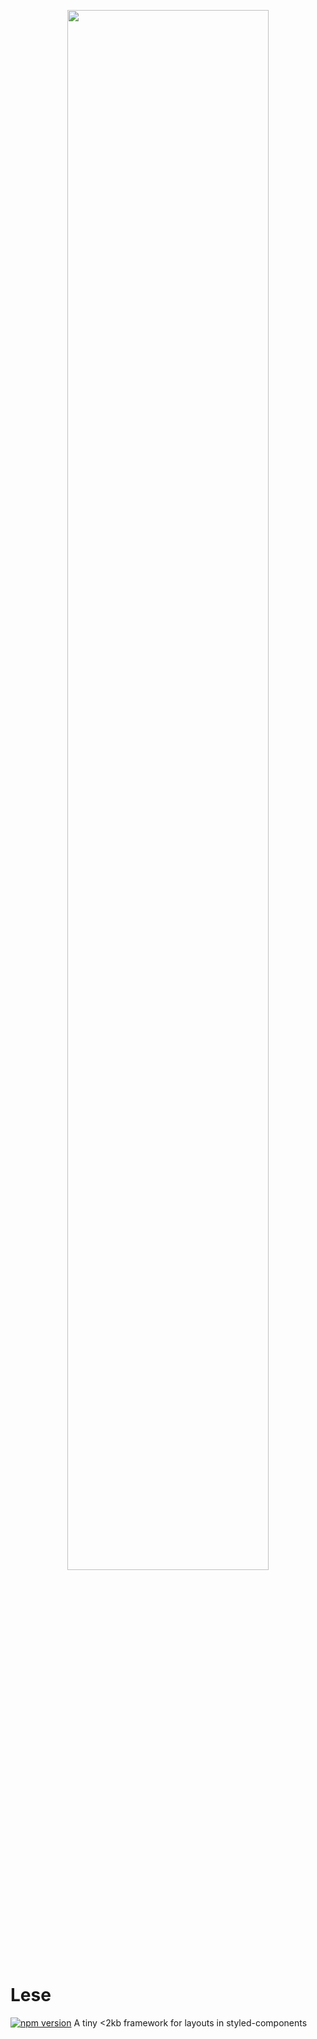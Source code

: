 <p align="center">
  <img src="https://i.imgur.com/ojJiFPT.png" width="80%">
</p>

# Lese
[![npm version](https://badge.fury.io/js/lese.svg)](https://badge.fury.io/js/lese)
A tiny <2kb framework for layouts in styled-components
